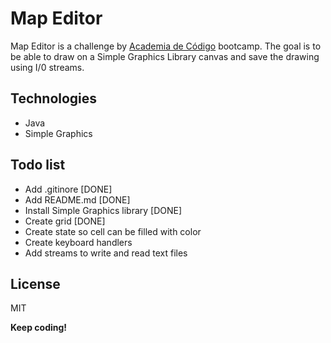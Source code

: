 # Map Editor

Map Editor is a challenge by [Academia de Código](https://www.academiadecodigo.org/>) bootcamp. The goal is to be able to draw on a Simple Graphics Library canvas and save the drawing using I/0 streams.

## Technologies
  - Java
  - Simple Graphics
 
## Todo list
- Add .gitinore [DONE]
- Add README.md [DONE]
- Install Simple Graphics library [DONE]
- Create grid [DONE]
- Create state so cell can be filled with color
- Create keyboard handlers
- Add streams to write and read text files


License
----

MIT


**Keep coding!**
